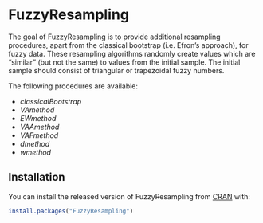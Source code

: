 
<!-- README.md is generated from README.Rmd. Please edit that file -->

# FuzzyResampling

<!-- badges: start -->
<!-- badges: end -->

The goal of FuzzyResampling is to provide additional resampling
procedures, apart from the classical bootstrap (i.e. Efron’s approach),
for fuzzy data. These resampling algorithms randomly create values which
are “similar” (but not the same) to values from the initial sample. The
initial sample should consist of triangular or trapezoidal fuzzy
numbers.

The following procedures are available:

-   *classicalBootstrap*
-   *VAmethod*
-   *EWmethod*
-   *VAAmethod*
-   *VAFmethod*
-   *dmethod*
-   *wmethod*

## Installation

You can install the released version of FuzzyResampling from
[CRAN](https://CRAN.R-project.org) with:

``` r
install.packages("FuzzyResampling")
```
